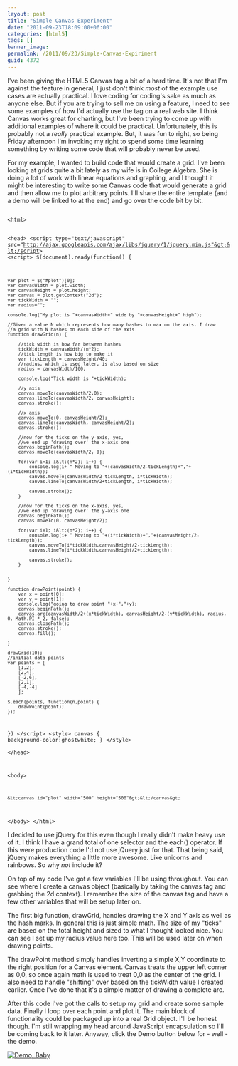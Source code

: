 ```yaml
---
layout: post
title: "Simple Canvas Experiment"
date: "2011-09-23T18:09:00+06:00"
categories: [html5]
tags: []
banner_image: 
permalink: /2011/09/23/Simple-Canvas-Expiriment
guid: 4372
---
```


I've been giving the HTML5 Canvas tag a bit of a hard time. It's not that I'm against the feature in general, I just don't think <i>most</i> of the example use cases are actually practical. I love coding for coding's sake as much as anyone else. But if you are trying to sell me on using a feature, I need to see some examples of how I'd actually use the tag on a real web site. I think Canvas works great for charting, but I've been trying to come up with additional examples of where it could be practical. Unfortunately, this is probably not a <i>really</i> practical example. But, it was fun to right, so being Friday afternoon I'm invoking my right to spend some time learning something by writing some code that will probably never be used.

<p/>
<!--more-->
For my example, I wanted to build code that would create a grid. I've been looking at grids quite a bit lately as my wife is in College Algebra. She is doing a lot of work with linear equations and graphing, and I thought it might be interesting to write some Canvas code that would generate a grid and then allow me to plot arbitrary points. I'll share the entire template (and a demo will be linked to at the end) and go over the code bit by bit.

<p/>

<code>
&lt;html&gt;
	
&lt;head&gt;
&lt;script type="text/javascript" src="http://ajax.googleapis.com/ajax/libs/jquery/1/jquery.min.js"&gt;&lt;/script&gt;
&lt;script&gt;
$(document).ready(function() {

	var plot = $("#plot")[0];
	var canvasWidth = plot.width;
	var canvasHeight = plot.height;
	var canvas = plot.getContext("2d");
	var tickWidth = "";
	var radius="";
	
	console.log("My plot is "+canvasWidth+" wide by "+canvasHeight+" high");
	
	//Given a value N which represents how many hashes to max on the axis, I draw
	//a grid with N hashes on each side of the axis
	function drawGrid(n) {

		//tick width is how far between hashes
		tickWidth = canvasWidth/(n*2);
		//tick length is how big to make it
		var tickLength = canvasHeight/40;
		//radius, which is used later, is also based on size
		radius = canvasWidth/100;
		
		console.log("Tick width is "+tickWidth);

		//y axis
		canvas.moveTo(canvasWidth/2,0);
		canvas.lineTo(canvasWidth/2, canvasHeight);		
		canvas.stroke();

		//x axis
		canvas.moveTo(0, canvasHeight/2);
		canvas.lineTo(canvasWidth, canvasHeight/2);
		canvas.stroke();
		
		//now for the ticks on the y-axis, yes, 
		//we end up 'drawing over' the x-axis one
		canvas.beginPath();
		canvas.moveTo(canvasWidth/2, 0);
		
		for(var i=1; i&lt;(n*2); i++) {
			console.log(i+ " Moving to "+(canvasWidth/2-tickLength)+","+(i*tickWidth));
			canvas.moveTo(canvasWidth/2-tickLength, i*tickWidth);
			canvas.lineTo(canvasWidth/2+tickLength, i*tickWidth);

			canvas.stroke();
		} 

		//now for the ticks on the x-axis, yes, 
		//we end up 'drawing over' the y-axis one
		canvas.beginPath();
		canvas.moveTo(0, canvasHeight/2);
		
		for(var i=1; i&lt;(n*2); i++) {
			console.log(i+ " Moving to "+(i*tickWidth)+","+(canvasHeight/2-tickLength));
			canvas.moveTo(i*tickWidth,canvasHeight/2-tickLength);
			canvas.lineTo(i*tickWidth,canvasHeight/2+tickLength);

			canvas.stroke();
		} 
		
			
	}
	
	function drawPoint(point) {
		var x = point[0];
		var y = point[1]; 
		console.log("going to draw point "+x+","+y);
		canvas.beginPath();
		canvas.arc(canvasWidth/2+(x*tickWidth), canvasHeight/2-(y*tickWidth), radius, 0, Math.PI * 2, false);
		canvas.closePath();
		canvas.stroke();
		canvas.fill();
		
	}

	drawGrid(10);
	//initial data points
	var points = [
		[1,2],
		[2,4],
		[-2,6],
		[2,1],
		[-4,-4]
		];
		
	$.each(points, function(n,point) {
		drawPoint(point);
	});
})
&lt;/script&gt;
&lt;style&gt;
	canvas {
		background-color:ghostwhite;
	}
&lt;/style&gt;	
&lt;/head&gt;

&lt;body&gt;
	
	&lt;canvas id="plot" width="500" height="500"&gt;&lt;/canvas&gt;
	
&lt;/body&gt;
&lt;/html&gt;
</code>

<p>

I decided to use jQuery for this even though I really didn't make heavy use of it. I think I have a grand total of one selector and the each() operator. If this were production code I'd not use jQuery just for that. That being said, jQuery makes everything a little more awesome. Like unicorns and rainbows. So why <i>not</i> include it? 

<p>

On top of my code I've got a few variables I'll be using throughout. You can see where I create a canvas object (basically by taking the canvas tag and grabbing the 2d context). I remember the size of the canvas tag and have a few other variables that will be setup later on.

<p>

The first big function, drawGrid, handles drawing the X and Y axis as well as the hash marks. In general this is just simple math. The size of my "ticks" are based on the total height and sized to what I thought looked nice. You can see I set up my radius value here too. This will be used later on when drawing points. 

<p>

The drawPoint method simply handles inverting a simple X,Y coordinate to the right position for a Canvas element. Canvas treats the upper left corner as 0,0, so once again math is used to treat 0,0 as the center of the grid. I also need to handle "shifting" over based on the tickWidth value I created earlier. Once I've done that it's a simple matter of drawing a complete arc. 

<p>

After this code I've got the calls to setup my grid and create some sample data. Finally I loop over each point and plot it. The main block of functionality could be packaged up into a real Grid object. I'll be honest though. I'm still wrapping my head around JavaScript encapsulation so I'll be coming back to it later. Anyway, click the Demo button below for - well - the demo.

<p>

<a href="http://www.raymondcamden.com/demos/sep232011/canvas_test.cfm"><img src="https://static.raymondcamden.com/images/cfjedi/icon_128.png" title="Demo, Baby" border="0"></a>